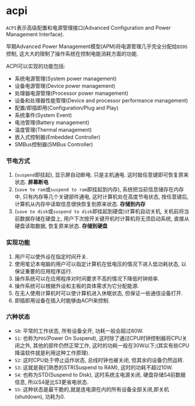 # acpi

`ACPI`表示高级配置和电源管理接口(Advanced Configuration and Power Management Interface).

早期Advanced Power Management模型(APM)将电源管理几乎完全分配给`BIOS`控制, 这大大的限制了操作系统在控制电能消耗方面的功能.

ACPI可以实现的功能包括:

* 系统电源管理(System power management)
* 设备电源管理(Device power management)
* 处理器电源管理(Processor power management)
* 设备和处理器性能管理(Device and processor performance management)
* 配置/即插即用(Configuration/Plug and Play)
* 系统事件(System Event)
* 电池管理(Battery management)
* 温度管理(Thermal management)
* 嵌入式控制器(Embedded Controller)
* SMBus控制器(SMBus Controller)

### 节电方式

1. (`suspend`即挂起), 显示屏自动断电. 只是主机通电. 这时敲任意键即可恢复原来状态. **屏幕断电**
2. (`save to ram`或`suspend to ram`即挂起到内存), 系统把当前信息储存在内存中, 只有内存等几个关键部件通电, 这时计算机处在高度节电状态, 按任意键后, 计算机从内存中读取信息很快恢复到原来状态. **存储到内存**
3. (`save to disk`或`suspend to disk`即挂起到硬盘)计算机自动关机, 关机前将当前数据存储在硬盘上, 用户下次按开关键开机时计算机将无须启动系统, 直接从硬盘读取数据, 恢复原来状态. **存储到硬盘**

### 实现功能

1. 用户可以使外设在指定时间开关.
2. 使用笔记本电脑的用户可以指定计算机在低电压的情况下进入低功耗状态, 以保证重要的应用程序运行.
3. 操作系统可以在应用程序对时间要求不高的情况下降低时钟频率.
4. 操作系统可以根据外设和主板的具体需求为它分配能源.
5. 在无人使用计算机时可以使计算机进入休眠状态, 但保证一些通信设备打开.
6. 即插即用设备在插入时能够由ACPI来控制.

### 六种状态

* `S0`: 平常的工作状态, 所有设备全开, 功耗一般会超过80W.
* `S1`: 也称为`POS`(Power On Suspend), 这时除了通过CPU时钟控制器将CPU关闭之外, 其他的部件仍然正常工作, 这时的功耗一般在30W以下;(其实有些CPU降温软件就是利用这种工作原理).
* `S2`: 这时CPU处于停止运作状态, 总线时钟也被关闭, 但其余的设备仍然运转.
* `S3`: 这就是我们熟悉的STR(Suspend to RAM), 这时的功耗不超过10W.
* `S4`: 也称为STD(Suspend to Disk), 这时系统主电源关闭, 硬盘存储S4前数据信息, 所以S4是比S3更省电状态.
* `S5`: 这种状态是最干脆的,就是连电源在内的所有设备全部关闭,即关机(shutdown), 功耗为0.